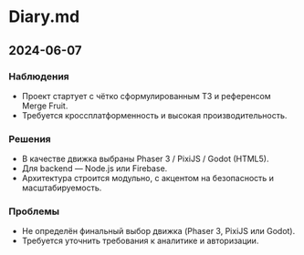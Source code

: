 # Diary.md

## 2024-06-07
### Наблюдения
- Проект стартует с чётко сформулированным ТЗ и референсом Merge Fruit.
- Требуется кроссплатформенность и высокая производительность.

### Решения
- В качестве движка выбраны Phaser 3 / PixiJS / Godot (HTML5).
- Для backend — Node.js или Firebase.
- Архитектура строится модульно, с акцентом на безопасность и масштабируемость.

### Проблемы
- Не определён финальный выбор движка (Phaser 3, PixiJS или Godot).
- Требуется уточнить требования к аналитике и авторизации. 